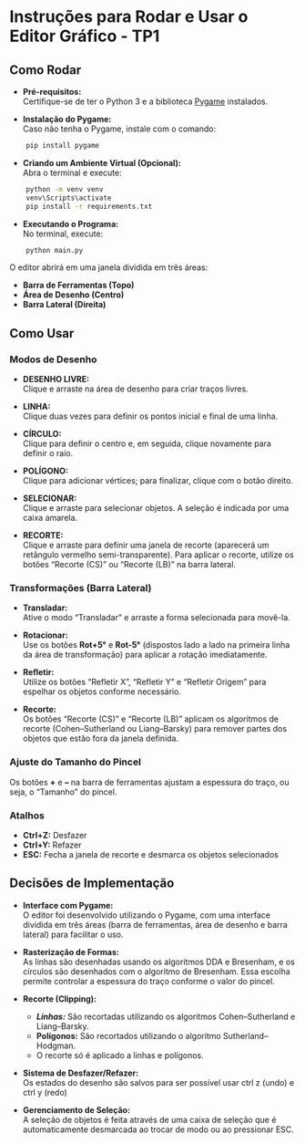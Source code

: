 # Instruções para Rodar e Usar o Editor Gráfico - TP1

## Como Rodar

- **Pré-requisitos:**  
  Certifique-se de ter o Python 3 e a biblioteca [Pygame](https://www.pygame.org/) instalados.

- **Instalação do Pygame:**  
  Caso não tenha o Pygame, instale com o comando:

```cmd
    pip install pygame
```

- **Criando um Ambiente Virtual (Opcional):**  
Abra o terminal e execute:

```cmd
    python -m venv venv 
    venv\Scripts\activate
    pip install -r requirements.txt
```

- **Executando o Programa:**  
No terminal, execute:

```cmd
    python main.py
```

O editor abrirá em uma janela dividida em três áreas:

- **Barra de Ferramentas (Topo)**
- **Área de Desenho (Centro)**
- **Barra Lateral (Direita)**

## Como Usar

### Modos de Desenho

- **DESENHO LIVRE:**  
Clique e arraste na área de desenho para criar traços livres.

- **LINHA:**  
Clique duas vezes para definir os pontos inicial e final de uma linha.

- **CÍRCULO:**  
Clique para definir o centro e, em seguida, clique novamente para definir o raio.

- **POLÍGONO:**  
Clique para adicionar vértices; para finalizar, clique com o botão direito.

- **SELECIONAR:**  
Clique e arraste para selecionar objetos. A seleção é indicada por uma caixa amarela.

- **RECORTE:**  
Clique e arraste para definir uma janela de recorte (aparecerá um retângulo vermelho semi-transparente). Para aplicar o recorte, utilize os botões “Recorte (CS)” ou “Recorte (LB)” na barra lateral.

### Transformações (Barra Lateral)

- **Transladar:**  
Ative o modo “Transladar” e arraste a forma selecionada para movê-la.

- **Rotacionar:**  
Use os botões **Rot+5°** e **Rot-5°** (dispostos lado a lado na primeira linha da área de transformação) para aplicar a rotação imediatamente.

- **Refletir:**  
Utilize os botões “Refletir X”, “Refletir Y” e “Refletir Origem” para espelhar os objetos conforme necessário.

- **Recorte:**  
Os botões “Recorte (CS)” e “Recorte (LB)” aplicam os algoritmos de recorte (Cohen–Sutherland ou Liang–Barsky) para remover partes dos objetos que estão fora da janela definida.

### Ajuste do Tamanho do Pincel

Os botões **+** e **–** na barra de ferramentas ajustam a espessura do traço, ou seja, o “Tamanho” do pincel.

### Atalhos

- **Ctrl+Z:** Desfazer
- **Ctrl+Y:** Refazer
- **ESC:** Fecha a janela de recorte e desmarca os objetos selecionados

## Decisões de Implementação

- **Interface com Pygame:**  
O editor foi desenvolvido utilizando o Pygame, com uma interface dividida em três áreas (barra de ferramentas, área de desenho e barra lateral) para facilitar o uso.

- **Rasterização de Formas:**  
As linhas são desenhadas usando os algoritmos DDA e Bresenham, e os círculos são desenhados com o algoritmo de Bresenham. Essa escolha permite controlar a espessura do traço conforme o valor do pincel.

- **Recorte (Clipping):**  

  - ***Linhas:*** São recortadas utilizando os algoritmos Cohen–Sutherland e Liang–Barsky.  
  - **Polígonos:** São recortados utilizando o algoritmo Sutherland–Hodgman.
  - O recorte só é aplicado a linhas e polígonos.


- **Sistema de Desfazer/Refazer:**  
Os estados do desenho são salvos para ser possível usar ctrl z (undo) e ctrl y (redo)

- **Gerenciamento de Seleção:**  
A seleção de objetos é feita através de uma caixa de seleção que é automaticamente desmarcada ao trocar de modo ou ao pressionar ESC.

